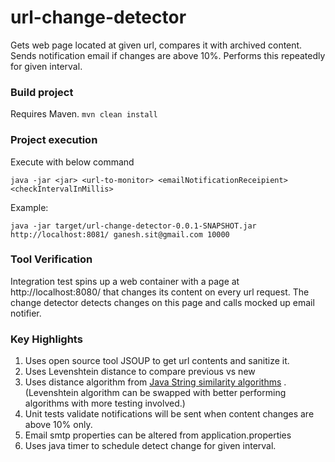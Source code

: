 # url-change-detector
Gets web page located at given url, compares it with archived content. Sends notification email 
if changes are above 10%. Performs this repeatedly for given interval.


### Build project

Requires Maven.
```mvn clean install```

### Project execution

Execute with below command

`java -jar <jar> <url-to-monitor> <emailNotificationReceipient> <checkIntervalInMillis>`

Example:

```java -jar target/url-change-detector-0.0.1-SNAPSHOT.jar http://localhost:8081/ ganesh.sit@gmail.com 10000```


### Tool Verification
Integration test spins up a web container with a page at http://localhost:8080/ that changes its content on every url request. The change detector detects changes on this page and calls mocked up email notifier.

### Key Highlights
1. Uses open source tool JSOUP to get url contents and sanitize it.
2. Uses Levenshtein distance to compare previous vs new
3. Uses distance algorithm from [Java String similarity algorithms](https://github.com/tdebatty/java-string-similarity#jaccard-index) . (Levenshtein algorithm can be swapped with better performing algorithms with more testing involved.)
4. Unit tests validate notifications will be sent when content changes are above 10% only.
5. Email smtp properties can be altered from application.properties
6. Uses java timer to schedule detect change for given interval. 